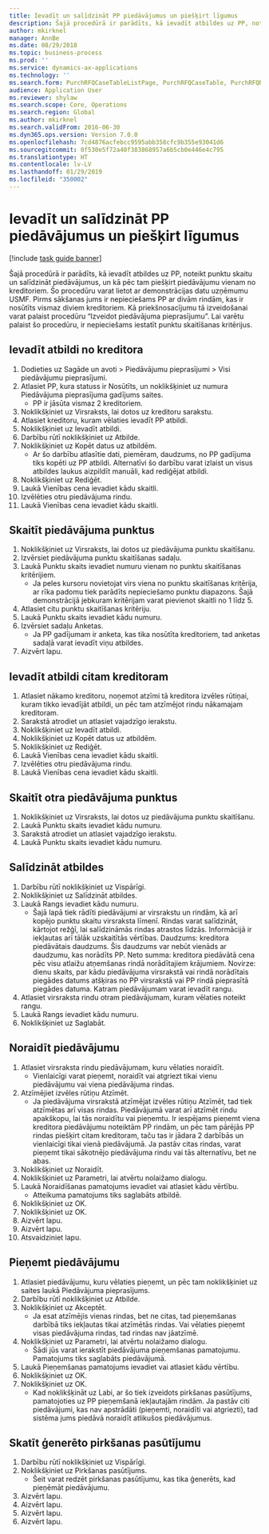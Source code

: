 ```yaml
---
title: Ievadīt un salīdzināt PP piedāvājumus un piešķirt līgumus
description: Šajā procedūrā ir parādīts, kā ievadīt atbildes uz PP, noteikt punktu skaitu un salīdzināt piedāvājumus, un kā pēc tam piešķirt piedāvājumu vienam no kreditoriem.
author: mkirknel
manager: AnnBe
ms.date: 08/29/2018
ms.topic: business-process
ms.prod: ''
ms.service: dynamics-ax-applications
ms.technology: ''
ms.search.form: PurchRFQCaseTableListPage, PurchRFQCaseTable, PurchRFQReplyTable, PurchRFQCompare, PurchRFQEditLines, PurchRFQEditLinesParameters, PurchTable
audience: Application User
ms.reviewer: shylaw
ms.search.scope: Core, Operations
ms.search.region: Global
ms.author: mkirknel
ms.search.validFrom: 2016-06-30
ms.dyn365.ops.version: Version 7.0.0
ms.openlocfilehash: 7cd4876acfebcc9595abb358cfc9b355e93041d6
ms.sourcegitcommit: 0f530e5f72a40f383868957a6b5cb0e446e4c795
ms.translationtype: HT
ms.contentlocale: lv-LV
ms.lasthandoff: 01/29/2019
ms.locfileid: "350002"
---
```

# <a name="enter-and-compare-rfq-bids-and-award-contracts"></a>Ievadīt un salīdzināt PP piedāvājumus un piešķirt līgumus

[!include [task guide banner](../../includes/task-guide-banner.md)]

Šajā procedūrā ir parādīts, kā ievadīt atbildes uz PP, noteikt punktu skaitu un salīdzināt piedāvājumus, un kā pēc tam piešķirt piedāvājumu vienam no kreditoriem. Šo procedūru varat lietot ar demonstrācijas datu uzņēmumu USMF. Pirms sākšanas jums ir nepieciešams PP ar divām rindām, kas ir nosūtīts vismaz diviem kreditoriem. Kā priekšnosacījumu tā izveidošanai varat palaist procedūru “Izveidot piedāvājuma pieprasījumu”. Lai varētu palaist šo procedūru, ir nepieciešams iestatīt punktu skaitīšanas kritērijus.


## <a name="enter-a-reply-from-a-vendor"></a>Ievadīt atbildi no kreditora
1. Dodieties uz Sagāde un avoti > Piedāvājumu pieprasījumi > Visi piedāvājumu pieprasījumi.
2. Atlasiet PP, kura statuss ir Nosūtīts, un noklikšķiniet uz numura Piedāvājuma pieprasījuma gadījums saites.
    * PP ir jāsūta vismaz 2 kreditoriem.  
3. Noklikšķiniet uz Virsraksts, lai dotos uz kreditoru sarakstu.
4. Atlasiet kreditoru, kuram vēlaties ievadīt PP atbildi.
5. Noklikšķiniet uz Ievadīt atbildi.
6. Darbību rūtī noklikšķiniet uz Atbilde.
7. Noklikšķiniet uz Kopēt datus uz atbildēm.
    * Ar šo darbību atlasītie dati, piemēram, daudzums, no PP gadījuma tiks kopēti uz PP atbildi. Alternatīvi šo darbību varat izlaist un visus atbildes laukus aizpildīt manuāli, kad rediģējat atbildi.  
8. Noklikšķiniet uz Rediģēt.
9. Laukā Vienības cena ievadiet kādu skaitli.
10. Izvēlēties otru piedāvājuma rindu.
11. Laukā Vienības cena ievadiet kādu skaitli.

## <a name="score-the-bid"></a>Skaitīt piedāvājuma punktus
1. Noklikšķiniet uz Virsraksts, lai dotos uz piedāvājuma punktu skaitīšanu.
2. Izvērsiet piedāvājuma punktu skaitīšanas sadaļu.
3. Laukā Punktu skaits ievadiet numuru vienam no punktu skaitīšanas kritērijiem.
    * Ja peles kursoru novietojat virs viena no punktu skaitīšanas kritērija, ar rīka padomu tiek parādīts nepieciešamo punktu diapazons. Šajā demonstrācijā jebkuram kritērijam varat pievienot skaitli no 1 līdz 5.  
4. Atlasiet citu punktu skaitīšanas kritēriju.
5. Laukā Punktu skaits ievadiet kādu numuru.
6. Izvērsiet sadaļu Anketas.
    * Ja PP gadījumam ir anketa, kas tika nosūtīta kreditoriem, tad anketas sadaļā varat ievadīt viņu atbildes.  
7. Aizvērt lapu.

## <a name="enter-a-reply-for-another-vendor"></a>Ievadīt atbildi citam kreditoram
1. Atlasiet nākamo kreditoru, noņemot atzīmi tā kreditora izvēles rūtiņai, kuram tikko ievadījāt atbildi, un pēc tam atzīmējot rindu nākamajam kreditoram.
2. Sarakstā atrodiet un atlasiet vajadzīgo ierakstu.
3. Noklikšķiniet uz Ievadīt atbildi.
4. Noklikšķiniet uz Kopēt datus uz atbildēm.
5. Noklikšķiniet uz Rediģēt.
6. Laukā Vienības cena ievadiet kādu skaitli.
7. Izvēlēties otru piedāvājuma rindu.
8. Laukā Vienības cena ievadiet kādu skaitli.

## <a name="score-the-second-bid"></a>Skaitīt otra piedāvājuma punktus
1. Noklikšķiniet uz Virsraksts, lai dotos uz piedāvājuma punktu skaitīšanu.
2. Laukā Punktu skaits ievadiet kādu numuru.
3. Sarakstā atrodiet un atlasiet vajadzīgo ierakstu.
4. Laukā Punktu skaits ievadiet kādu numuru.

## <a name="compare-the-replies"></a>Salīdzināt atbildes
1. Darbību rūtī noklikšķiniet uz Vispārīgi.
2. Noklikšķiniet uz Salīdzināt atbildes.
3. Laukā Rangs ievadiet kādu numuru.
    * Šajā lapā tiek rādīti piedāvājumi ar virsrakstu un rindām, kā arī kopējo punktu skaitu virsraksta līmenī. Rindas varat salīdzināt, kārtojot režģī, lai salīdzināmās rindas atrastos līdzās. Informācijā ir iekļautas arī tālāk uzskaitītās vērtības. Daudzums: kreditora piedāvātais daudzums. Šis daudzums var nebūt vienāds ar daudzumu, kas norādīts PP.   Neto summa: kreditora piedāvātā cena pēc visu atlaižu atņemšanas rindā norādītajiem krājumiem.   Novirze: dienu skaits, par kādu piedāvājuma virsrakstā vai rindā norādītais piegādes datums atšķiras no PP virsrakstā vai PP rindā pieprasītā piegādes datuma.   Katram piedāvājumam varat ievadīt rangu.  
4. Atlasiet virsraksta rindu otram piedāvājumam, kuram vēlaties noteikt rangu.
5. Laukā Rangs ievadiet kādu numuru.
6. Noklikšķiniet uz Saglabāt.

## <a name="reject-a-bid"></a>Noraidīt piedāvājumu
1. Atlasiet virsraksta rindu piedāvājumam, kuru vēlaties noraidīt.
    * Vienlaicīgi varat pieņemt, noraidīt vai atgriezt tikai vienu piedāvājumu vai viena piedāvājuma rindas.  
2. Atzīmējiet izvēles rūtiņu Atzīmēt.
    * Ja piedāvājuma virsrakstā atzīmējat izvēles rūtiņu Atzīmēt, tad tiek atzīmētas arī visas rindas. Piedāvājumā varat arī atzīmēt rindu apakškopu, lai tās noraidītu vai pieņemtu. Ir iespējams pieņemt viena kreditora piedāvājumu noteiktām PP rindām, un pēc tam pārējās PP rindas piešķirt citam kreditoram, taču tas ir jādara 2 darbībās un vienlaicīgi tikai vienā piedāvājumā. Ja pastāv citas rindas, varat pieņemt tikai sākotnējo piedāvājuma rindu vai tās alternatīvu, bet ne abas.  
3. Noklikšķiniet uz Noraidīt.
4. Noklikšķiniet uz Parametri, lai atvērtu nolaižamo dialogu.
5. Laukā Noraidīšanas pamatojums ievadiet vai atlasiet kādu vērtību.
    * Atteikuma pamatojums tiks saglabāts atbildē.  
6. Noklikšķiniet uz OK.
7. Noklikšķiniet uz OK.
8. Aizvērt lapu.
9. Aizvērt lapu.
10. Atsvaidziniet lapu.

## <a name="accept-a-bid"></a>Pieņemt piedāvājumu
1. Atlasiet piedāvājumu, kuru vēlaties pieņemt, un pēc tam noklikšķiniet uz saites laukā Piedāvājuma pieprasījums.
2. Darbību rūtī noklikšķiniet uz Atbilde.
3. Noklikšķiniet uz Akceptēt.
    * Ja esat atzīmējis vienas rindas, bet ne citas, tad pieņemšanas darbībā tiks iekļautas tikai atzīmētās rindas. Vai vēlaties pieņemt visas piedāvājuma rindas, tad rindas nav jāatzīmē.  
4. Noklikšķiniet uz Parametri, lai atvērtu nolaižamo dialogu.
    * Šādi jūs varat ierakstīt piedāvājuma pieņemšanas pamatojumu. Pamatojums tiks saglabāts piedāvājumā.  
5. Laukā Pieņemšanas pamatojums ievadiet vai atlasiet kādu vērtību.
6. Noklikšķiniet uz OK.
7. Noklikšķiniet uz OK.
    * Kad noklikšķināt uz Labi, ar šo tiek izveidots pirkšanas pasūtījums, pamatojoties uz PP pieņemšanā iekļautajām rindām. Ja pastāv citi piedāvājumi, kas nav apstrādāti (pieņemti, noraidīti vai atgriezti), tad sistēma jums piedāvā noraidīt atlikušos piedāvājumus.  

## <a name="view-the-purchase-order-thats-been-generated"></a>Skatīt ģenerēto pirkšanas pasūtījumu
1. Darbību rūtī noklikšķiniet uz Vispārīgi.
2. Noklikšķiniet uz Pirkšanas pasūtījums.
    * Šeit varat redzēt pirkšanas pasūtījumu, kas tika ģenerēts, kad pieņēmāt piedāvājumu.  
3. Aizvērt lapu.
4. Aizvērt lapu.
5. Aizvērt lapu.
6. Aizvērt lapu.

